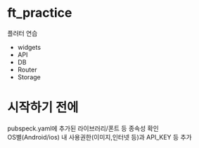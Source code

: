 # ft_practice
플러터 연습

+ widgets
+ API
+ DB
+ Router
+ Storage

# 시작하기 전에
pubspeck.yaml에 추가된 라이브러리/폰트 등 종속성 확인
</br>
OS별(Android/ios) 내 사용권한(이미지,인터넷 등)과 API_KEY 등 추가
